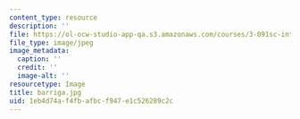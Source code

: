 ```yaml
---
content_type: resource
description: ''
file: https://ol-ocw-studio-app-qa.s3.amazonaws.com/courses/3-091sc-introduction-to-solid-state-chemistry-fall-2010/1eb4d74af4fbafbcf947e1c526289c2c_barriga.jpg
file_type: image/jpeg
image_metadata:
  caption: ''
  credit: ''
  image-alt: ''
resourcetype: Image
title: barriga.jpg
uid: 1eb4d74a-f4fb-afbc-f947-e1c526289c2c
---
```

